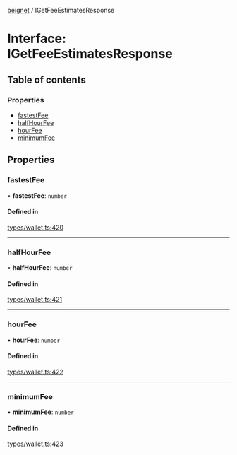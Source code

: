 [beignet](../README.md) / IGetFeeEstimatesResponse

# Interface: IGetFeeEstimatesResponse

## Table of contents

### Properties

- [fastestFee](IGetFeeEstimatesResponse.md#fastestfee)
- [halfHourFee](IGetFeeEstimatesResponse.md#halfhourfee)
- [hourFee](IGetFeeEstimatesResponse.md#hourfee)
- [minimumFee](IGetFeeEstimatesResponse.md#minimumfee)

## Properties

### fastestFee

• **fastestFee**: `number`

#### Defined in

[types/wallet.ts:420](https://github.com/synonymdev/beignet/blob/7c83290/src/types/wallet.ts#L420)

___

### halfHourFee

• **halfHourFee**: `number`

#### Defined in

[types/wallet.ts:421](https://github.com/synonymdev/beignet/blob/7c83290/src/types/wallet.ts#L421)

___

### hourFee

• **hourFee**: `number`

#### Defined in

[types/wallet.ts:422](https://github.com/synonymdev/beignet/blob/7c83290/src/types/wallet.ts#L422)

___

### minimumFee

• **minimumFee**: `number`

#### Defined in

[types/wallet.ts:423](https://github.com/synonymdev/beignet/blob/7c83290/src/types/wallet.ts#L423)
